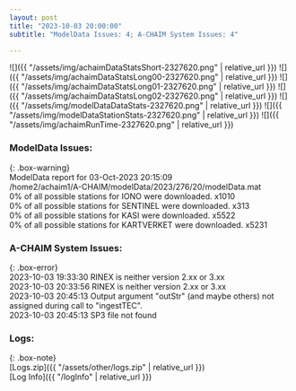 ```yaml
---
layout: post
title: "2023-10-03 20:00:00"
subtitle: "ModelData Issues: 4; A-CHAIM System Issues: 4"

---
```


![]({{ "/assets/img/achaimDataStatsShort-2327620.png" | relative_url }})
![]({{ "/assets/img/achaimDataStatsLong00-2327620.png" | relative_url }})
![]({{ "/assets/img/achaimDataStatsLong01-2327620.png" | relative_url }})
![]({{ "/assets/img/achaimDataStatsLong02-2327620.png" | relative_url }})
![]({{ "/assets/img/modelDataDataStats-2327620.png" | relative_url }})
![]({{ "/assets/img/modelDataStationStats-2327620.png" | relative_url }})
![]({{ "/assets/img/achaimRunTime-2327620.png" | relative_url }})


### ModelData Issues:  
  
{: .box-warning}  
 ModelData report for 03-Oct-2023 20:15:09   
 /home2/achaim1/A-CHAIM/modelData/2023/276/20/modelData.mat   
 0% of all possible stations for IONO were downloaded. x1010   
 0% of all possible stations for SENTINEL were downloaded. x313   
 0% of all possible stations for KASI were downloaded. x5522   
 0% of all possible stations for KARTVERKET were downloaded. x5231   
  
### A-CHAIM System Issues:  
  
{: .box-error}  
2023-10-03 19:33:30 RINEX is neither version 2.xx or 3.xx  
2023-10-03 20:33:56 RINEX is neither version 2.xx or 3.xx  
2023-10-03 20:45:13 Output argument "outStr" (and maybe others) not assigned during call to "ingestTEC".  
2023-10-03 20:45:13 SP3 file not found  

### Logs:  
  
{: .box-note}  
[Logs.zip]({{ "/assets/other/logs.zip" | relative_url }})  
[Log Info]({{ "/logInfo" | relative_url }})  
